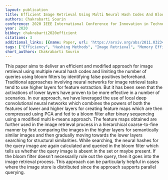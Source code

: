 ```yaml
---
layout: publication
title: Efficient Image Retrieval Using Multi Neural Hash Codes And Bloom Filters
authors: Chakrabarti Sourin
conference: 2020 IEEE International Conference for Innovation in Technology (INOCON)
year: 2020
bibkey: chakrabarti2020efficient
citations: 3
additional_links: [{name: Paper, url: 'https://arxiv.org/abs/2011.03234'}]
tags: ["Efficiency", "Hashing Methods", "Image Retrieval", "Memory Efficiency", "Neural Hashing"]
short_authors: Chakrabarti Sourin
---
```

This paper aims to deliver an efficient and modified approach for image
retrieval using multiple neural hash codes and limiting the number of queries
using bloom filters by identifying false positives beforehand. Traditional
approaches involving neural networks for image retrieval tasks tend to use
higher layers for feature extraction. But it has been seen that the activations
of lower layers have proven to be more effective in a number of scenarios. In
our approach, we have leveraged the use of local deep convolutional neural
networks which combines the powers of both the features of lower and higher
layers for creating feature maps which are then compressed using PCA and fed to
a bloom filter after binary sequencing using a modified multi k-means approach.
The feature maps obtained are further used in the image retrieval process in a
hierarchical coarse-to-fine manner by first comparing the images in the higher
layers for semantically similar images and then gradually moving towards the
lower layers searching for structural similarities. While searching, the neural
hashes for the query image are again calculated and queried in the bloom filter
which tells us whether the query image is absent in the set or maybe present.
If the bloom filter doesn't necessarily rule out the query, then it goes into
the image retrieval process. This approach can be particularly helpful in cases
where the image store is distributed since the approach supports parallel
querying.